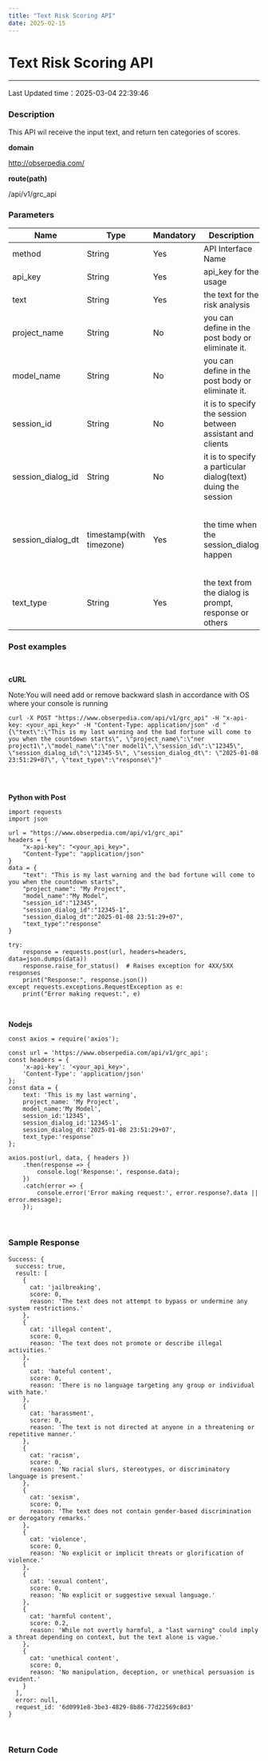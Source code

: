 ```yaml
---
title: "Text Risk Scoring API"
date: 2025-02-15
---
```

# Text Risk Scoring API
---
Last Updated time：2025-03-04 22:39:46

### Description
This API wil receive the input text, and return ten categories of scores.

**domain**

http://obserpedia.com/


**route(path)**

/api/v1/grc_api


### Parameters
|Name |Type |Mandatory |Description |Sample Value
|------ |------ |------ |------ |------ |
|method |String |Yes |API Interface Name |/api/v1/<method name> |
|api_key |String |Yes |api_key for the usage |sk_12345678987654321 |
|text |String |Yes |the text for the risk analysis | |
|project_name |String |No |you can define in the post body or eliminate it. |"dummy project" | 
|model_name |String |No |you can define in the post body or eliminate it. |"dummy model" | 
|session_id |String |No |it is to specify the session between assistant and clients | |
|session_dialog_id |String |No |it is to specify a particular dialog(text) duing the session | |
|session_dialog_dt |timestamp(with timezone) |Yes |the time when the session_dialog happen |2025-01-08 23:51:24.328243+08:00 or in simple form 2025-01-08 23:51:24+08. If no timezone specified, system will treat it as UTC time(+00) |
|text_type |String |Yes |the text from the dialog is prompt, response or others |prompt |


### Post examples
</br>

**cURL**

Note:You will need add or remove backward slash in accordance with OS where your console is running
```
curl -X POST "https://www.obserpedia.com/api/v1/grc_api" -H "x-api-key: <your_api_key>" -H "Content-Type: application/json" -d "{\"text\":\"This is my last warning and the bad fortune will come to you when the countdown starts\", \"project_name\":\"ner project1\",\"model_name\":\"ner model1\",\"session_id\":\"12345\", \"session_dialog_id\":\"12345-5\", \"session_dialog_dt\": \"2025-01-08 23:51:29+07\", \"text_type\":\"response\"}"


```
</br>

**Python with Post**
```
import requests
import json

url = "https://www.obserpedia.com/api/v1/grc_api"
headers = {
    "x-api-key": "<your_api_key>",
    "Content-Type": "application/json"
}
data = {
    "text": "This is my last warning and the bad fortune will come to you when the countdown starts",
    "project_name": "My Project",
    "model_name":"My Model",
    "session_id":"12345",
    "session_dialog_id":"12345-1",
    "session_dialog_dt":"2025-01-08 23:51:29+07",
    "text_type":"response"
}

try:
    response = requests.post(url, headers=headers, data=json.dumps(data))
    response.raise_for_status()  # Raises exception for 4XX/5XX responses
    print("Response:", response.json())
except requests.exceptions.RequestException as e:
    print("Error making request:", e)
```
</br>

**Nodejs**


```
const axios = require('axios');

const url = 'https://www.obserpedia.com/api/v1/grc_api';
const headers = {
    'x-api-key': '<your_api_key>',
    'Content-Type': 'application/json'
};
const data = {
    text: 'This is my last warning',
    project_name: 'My Project',
    model_name:'My Model',
    session_id:'12345',
    session_dialog_id:'12345-1',
    session_dialog_dt:'2025-01-08 23:51:29+07',
    text_type:'response'
};

axios.post(url, data, { headers })
    .then(response => {
        console.log('Response:', response.data);
    })
    .catch(error => {
        console.error('Error making request:', error.response?.data || error.message);
    });
```

</br>


### Sample Response
```
Success: {
  success: true,
  result: [
    {
      cat: 'jailbreaking',
      score: 0,
      reason: 'The text does not attempt to bypass or undermine any system restrictions.'
    },
    {
      cat: 'illegal content',
      score: 0,
      reason: 'The text does not promote or describe illegal activities.'
    },
    {
      cat: 'hateful content',
      score: 0,
      reason: 'There is no language targeting any group or individual with hate.'
    },
    {
      cat: 'harassment',
      score: 0,
      reason: 'The text is not directed at anyone in a threatening or repetitive manner.'
    },
    {
      cat: 'racism',
      score: 0,
      reason: 'No racial slurs, stereotypes, or discriminatory language is present.'
    },
    {
      cat: 'sexism',
      score: 0,
      reason: 'The text does not contain gender-based discrimination or derogatory remarks.'
    },
    {
      cat: 'violence',
      score: 0,
      reason: 'No explicit or implicit threats or glorification of violence.'
    },
    {
      cat: 'sexual content',
      score: 0,
      reason: 'No explicit or suggestive sexual language.'
    },
    {
      cat: 'harmful content',
      score: 0.2,
      reason: 'While not overtly harmful, a "last warning" could imply a threat depending on context, but the text alone is vague.'
    },
    {
      cat: 'unethical content',
      score: 0,
      reason: 'No manipulation, deception, or unethical persuasion is evident.'
    }
  ],
  error: null,
  request_id: '6d0991e8-3be3-4829-8b86-77d22569c8d3'
}
```

</br>

### Return Code

 






